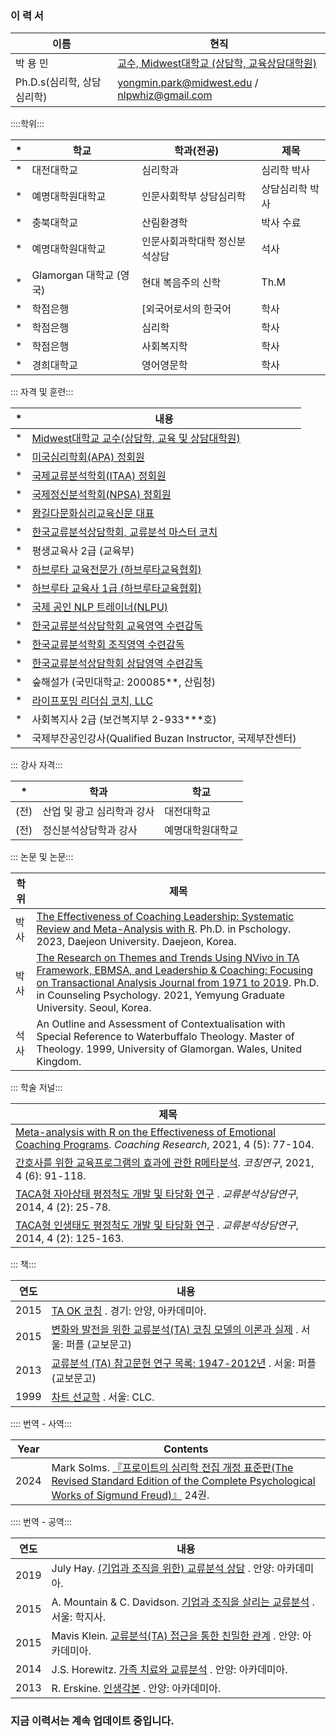 ### 이 력 서 ###

이름 | 현직 |
| --- | --- |
| 박 용 민 | [교수, Midwest대학교 (상담학, 교육상담대학원)](https://www.midwest.edu/eng/02academic/05faculty.asp#) |
| Ph.D.s(심리학, 상담심리학) | yongmin.park@midwest.edu / nlpwhiz@gmail.com |

::::학위:::

| * | 학교 | 학과(전공) | 제목 |
| --- | --- | --- | --- |
| * | 대전대학교 | 심리학과 | 심리학 박사 |
| * | 예명대학원대학교 | 인문사회학부 상담심리학 | 상담심리학 박사 |
| * | 충북대학교 | 산림환경학 | 박사 수료
| * | 예명대학원대학교 | 인문사회과학대학 정신분석상담 | 석사
| * | Glamorgan 대학교 (영국) | 현대 복음주의 신학 | Th.M |
| * | 학점은행 | [외국어로서의 한국어 | 학사 |
| * | 학점은행 | 심리학 | 학사 |
| * | 학점은행 | 사회복지학 | 학사 |
| * | 경희대학교 | 영어영문학 | 학사 |

::: 자격 및 훈련:::

| * | 내용 |
| --- | --- |
| * | [Midwest대학교 교수(상담학, 교육 및 상담대학원)](https://www.midwest.edu/eng/02academic/05faculty.asp#) |
| * | [미국심리학회(APA) 정회원](https://directory.apa.org/MemDirProfile?rid=phillip-park-347) |
| * | [국제교류분석학회(ITAA) 정회원](https://membersarea.itaaworld.com/civicrm/profile/view?reset=1&id=21637&gid=18) |
| * | [국제정신분석학회(NPSA) 정회원](https://npsa-association.org/) |
| * | [뫔길다문화심리교육신문 대표](https://muamway.net) |
| * | [한국교류분석상담학회, 교류분석 마스터 코치](https://taca.kr/new_2017_html/sub0403.php?search_gubunx=%B1%B3%B7%F9%BA%D0%BC%AE%B8%B6%BD%BA%C5%CD%C4%DA%C4%A1&search_date=&search_sido=&search_name=%B9%DA%BF%EB%B9%CE) |
| * | 평생교육사 2급 (교육부) |
| * | [하브루타 교육전문가 (하브루타교육협회)](https://cafe.naver.com/havrutaeducation/1993) |
| * | [하브루타 교육사 1급 (하브루타교육협회)](https://cafe.naver.com/havrutaeducation/1993) |
| * | [국제 공인 NLP 트레이너(NLPU)](https://www.nlpuniversitypress.com/gtcsessions/listmem.php?memID=965) |
| * | [한국교류분석상담학회 교육영역 수련감독](https://taca.kr/new_2017_html/sub0403.php?search_gubunx=%B1%B3%C0%B0%BF%B5%BF%AA%B1%B3%B7%F9%BA%D0%BC%AE%BC%F6%B7%C3%B0%A8%B5%B6%C0%DA&search_date=&search_sido=&search_name=%B9%DA%BF%EB%B9%CE) |
| * | [한국교류분석학회 조직영역 수련감독](https://taca.kr/new_2017_html/sub0403.php?search_gubunx=%C1%B6%C1%F7%BF%B5%BF%AAMasterTrainer&search_date=&search_sido=&search_name=%B9%DA%BF%EB%B9%CE) |
| * | [한국교류분석상담학회 상담영역 수련감독](https://taca.kr/new_2017_html/sub0403.php?search_gubunx=%BB%F3%B4%E3%BF%B5%BF%AA%B1%B3%B7%F9%BA%D0%BC%AE%BC%F6%B7%C3%B0%A8%B5%B6%C0%DA&search_date=&search_sido=&search_name=%B9%DA%BF%EB%B9%CE) |
| * | 숲해설가 (국민대학교: 200085**, 산림청) |
| * | [라이프포밍 리더십 코치, LLC](https://lifeformingcoach.com/) |
| * | 사회복지사 2급 (보건복지부 2-933***호) |
| * | 국제부잔공인강사(Qualified Buzan Instructor, 국제부잔센터) |

::: 강사 자격:::

| * | 학과 | 학교 |
| --- | --- | --- |
| (전) | 산업 및 광고 심리학과 강사 | 대전대학교 |
| (전) | 정신분석상담학과 강사 | 예명대학원대학교 |

::: 논문 및 논문:::

| 학위 | 제목 |
| --- | --- |
| 박사 | [The Effectiveness of Coaching Leadership: Systematic Review and Meta-Analysis with R](https://www.riss.kr/search/detail/DetailView.do?p_mat_type=be54d9b8bc7cdb09&control_no=db44d62eb467cc81ffe0bdc3ef48d419&keyword=). Ph.D. in Pschology. 2023, Daejeon University. Daejeon, Korea. |
| 박사 | [The Research on Themes and Trends Using NVivo in TA Framework, EBMSA, and Leadership & Coaching: Focusing on Transactional Analysis Journal from 1971 to 2019](https://www.riss.kr/search/detail/DetailView.do?p_mat_type=be54d9b8bc7cdb09&control_no=cdd2e96aca8fbfbaffe0bdc3ef48d419&keyword=The%20Research%20on%20Themes%20and%20Trends%20Using%20NVivo). Ph.D. in Counseling Psychology. 2021, Yemyung Graduate University. Seoul, Korea. |
| 석사 | An Outline and Assessment of Contextualisation with Special Reference to Waterbuffalo Theology. Master of Theology. 1999, University of Glamorgan. Wales, United Kingdom. |

::: 학술 저널:::

| 제목 |
| --- |
| [Meta-analysis with R on the Effectiveness of Emotional Coaching Programs](https://www.riss.kr/search/detail/DetailView.do?p_mat_type=1a0202e37d52c72d&control_no=b373ff582345d4c37f7a54760bb41745&keyword=). <i>Coaching Research</i>, 2021, 4 (5): 77-104. |
| [간호사를 위한 교육프로그램의 효과에 관한 R메타분석](https://www.riss.kr/search/detail/DetailView.do?p_mat_type=1a0202e37d52c72d&control_no=56f597fd60b258b7b36097776a77e665&keyword=). <i>코칭연구</i>, 2021, 4 (6): 91-118. |
| [TACA형 자아상태 평정척도 개발 및 타당화 연구](https://scholar.kyobobook.co.kr/file/view?downOrView=pdf&schlrCmdtcode=4050025445818&artlNum=10304397&artlName=TACA%ED%98%95%20%EC%9E%90%EC%95%84%EC%83%81%ED%83%9C%20%ED%8F%89%EC%A0%95%EC%B2%99%EB%8F%84%20%EA%B0%9C%EB%B0%9C%20%EB%B0%8F%20%ED%83%80%EB%8B%B9%ED%99%94%20%EC%97%B0%EA%B5%AC) . <i>교류분석상담연구</i>, 2014, 4 (2): 25-78. |
| [TACA형 인생태도 평정척도 개발 및 타당화 연구](https://scholar.kyobobook.co.kr/file/view?downOrView=pdf&schlrCmdtcode=4050025445780&artlNum=10304400&artlName=TACA%ED%98%95%20%EC%9D%B8%EC%83%9D%ED%83%9C%EB%8F%84%20%ED%8F%89%EC%A0%95%EC%B2%99%EB%8F%84%20%EA%B0%9C%EB%B0%9C%20%EB%B0%8F%20%ED%83%80%EB%8B%B9%ED%99%94%20%EC%97%B0%EA%B5%AC) . <i>교류분석상담연구</i>, 2014, 4 (2): 125-163. |

::: 책:::

| 연도 | 내용 |
| --- | --- |
| 2015 | [TA OK 코칭](https://www.riss.kr/search/detail/DetailView.do?p_mat_type=d7345961987b50bf&control_no=de34df5c136fc1f6ffe0bdc3ef48d419&keyword=) . 경기: 안양, 아카데미아. |
| 2015 | [변화와 발전을 위한 교류분석(TA) 코칭 모델의 이론과 실제](https://product.kyobobook.co.kr/detail/S000060601325) . 서울: 퍼플 (교보문고) |
| 2013 | [교류분석 (TA) 참고문헌 연구 목록: 1947-2012년](https://ebook-product.kyobobook.co.kr/dig/epd/ebook/E000003007652) . 서울: 퍼플 (교보문고) |
| 1999 | [차트 선교학](https://product.kyobobook.co.kr/detail/S000000589541) . 서울: CLC. |

:::: 번역 - 사역:::

| Year | Contents |
| --- | --- |
| 2024 | Mark Solms. [『프로이트의 심리학 전집 개정 표준판(The Revised Standard Edition of the Complete Psychological Works of Sigmund Freud)』](https://knpaca.kr/translation/rse24/index.html) 24권. |

:::: 번역 - 공역:::

| 연도 | 내용 |
| --- | --- |
| 2019 | July Hay. [(기업과 조직을 위한) 교류분석 상담](https://product.kyobobook.co.kr/detail/S000000896704) . 안양: 아카데미아. |
| 2015 | A. Mountain & C. Davidson. [기업과 조직을 살리는 교류분석](https://product.kyobobook.co.kr/detail/S000001642587) . 서울: 학지사. |
| 2015 | Mavis Klein. [교류분석(TA) 접근을 통한 친밀한 관계](https://product.kyobobook.co.kr/detail/S000000896659) . 안양: 아카데미아. |
| 2014 | J.S. Horewitz. [가족 치료와 교류분석](https://product.kyobobook.co.kr/detail/S000000896645) . 안양: 아카데미아. |
| 2013 | R. Erskine. [인생각본](https://product.kyobobook.co.kr/detail/S000000896635) . 안양: 아카데미아. |


### 지금 이력서는 계속 업데이트 중입니다.
